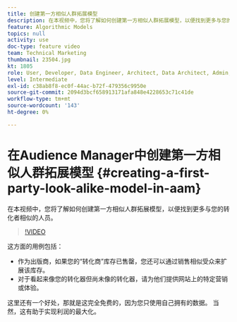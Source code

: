 ```yaml
---
title: 创建第一方相似人群拓展模型
description: 在本视频中，您将了解如何创建第一方相似人群拓展模型，以便找到更多与您的转换器相似的人群。
feature: Algorithmic Models
topics: null
activity: use
doc-type: feature video
team: Technical Marketing
thumbnail: 23504.jpg
kt: 1805
role: User, Developer, Data Engineer, Architect, Data Architect, Admin, Leader
level: Intermediate
exl-id: c38ab8f8-ec0f-44ac-b72f-479356c9950e
source-git-commit: 2094d3bcf658913171afa848e4228653c71c41de
workflow-type: tm+mt
source-wordcount: '143'
ht-degree: 0%

---
```


# 在Audience Manager中创建第一方相似人群拓展模型 {#creating-a-first-party-look-alike-model-in-aam}

在本视频中，您将了解如何创建第一方相似人群拓展模型，以便找到更多与您的转化者相似的人员。

>[!VIDEO](https://video.tv.adobe.com/v/23504/?quality=12)

这方面的用例包括：

* 作为出版商，如果您的“转化商”库存已售罄，您还可以通过销售相似受众来扩展该库存。
* 对于看起来像您的转化器但尚未像的转化器，请为他们提供网站上的特定营销或体验。

这里还有一个好处，那就是这完全免费的，因为您只使用自己拥有的数据。 当然，这有助于实现利润的最大化。
